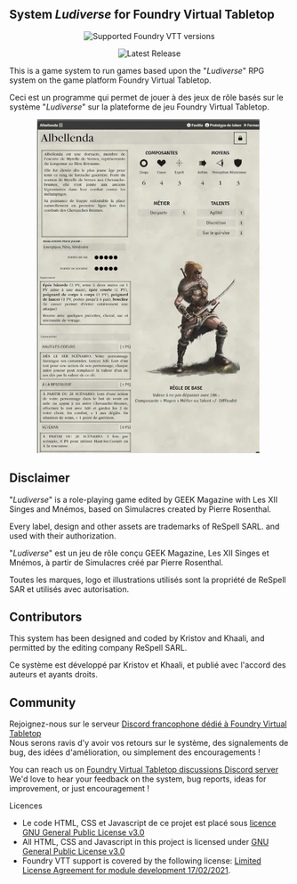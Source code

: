 
<h2>System <em>Ludiverse</em> for Foundry Virtual Tabletop</h2>

<div align="center">

![Supported Foundry VTT versions](https://img.shields.io/endpoint?url=https%3A%2F%2Ffoundryshields.com%2Fversion%3Fstyle%3Dflat%26url%3Dhttps%3A%2F%2Fraw.githubusercontent.com%2F12-Monkeys-Developers%2Fludiverse%2Fmaster%2Fsystem.json)

![Latest Release](https://img.shields.io/github/v/release/12-Monkeys-Developers/ludiverse?label=Latest%20release)

</div>

<p>This is a game system to run games based upon the "<em>Ludiverse</em>" RPG system on the game platform Foundry Virtual Tabletop.</p>

<p>Ceci est un programme qui permet de jouer à des jeux de rôle basés sur le système "<em>Ludiverse</em>" sur la plateforme de jeu Foundry Virtual Tabletop.</p>

<p style="margin-left: 10%;"> <img src="/assets/system-exemple1.webp" /></p>

<h2>Disclaimer</h2>
<p>"<em>Ludiverse</em>" is a role-playing game edited by GEEK Magazine with Les XII Singes and Mnémos, based on Simulacres created by Pierre Rosenthal.</p>

<p>Every label, design and other assets are trademarks of ReSpell SARL. and used with their authorization.</p>

<p>"<em>Ludiverse</em>" est un jeu de rôle conçu GEEK Magazine, Les XII Singes et Mnémos, à partir de Simulacres créé par Pierre Rosenthal.</p>

<p>Toutes les marques, logo et illustrations utilisés sont la propriété de ReSpell SAR et utilisés avec autorisation.</p>

<h2>Contributors</h2>
<p>This system has been designed and coded by Kristov and Khaali, and permitted by the editing company ReSpell SARL.
<p>Ce système est développé par Kristov et Khaali, et publié avec l'accord des auteurs et ayants droits.</p>

<h2>Community</h2>

<p>Rejoignez-nous sur le serveur <a href="https://discord.com/invite/pPSDNJk">Discord francophone dédié à Foundry Virtual Tabletop</a><br />
Nous serons ravis d'y avoir vos retours sur le système, des signalements de bug, des idées d'amélioration, ou simplement des encouragements !</p>

<p>You can reach us on <a href="https://discord.com/invite/5Fj2E42X">Foundry Virtual Tabletop discussions Discord server</a><br />
We'd love to hear your feedback on the system, bug reports, ideas for improvement, or just encouragement !</p>


</h2>Licences</h2>
<ul>
<li>Le code HTML, CSS et Javascript de ce projet est placé sous <a href="https://choosealicense.com/licenses/gpl-3.0/">licence GNU General Public License v3.0</a></li>

<li>All HTML, CSS and Javascript in this project is licensed under <a href="https://choosealicense.com/licenses/gpl-3.0/">GNU General Public License v3.0</a></li>

<li>Foundry VTT support is covered by the following license: <a href="https://foundryvtt.com/article/license/">Limited License Agreement for module development 17/02/2021</a>.</li>
</ul>

